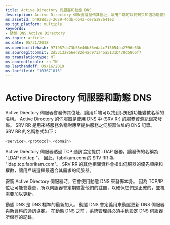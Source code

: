 ```yaml
---
title: Active Directory 伺服器和動態 DNS
description: Active Directory 伺服器會發佈其位址，讓用戶端可以找到只知道功能變數名稱的名稱。
ms.assetid: b4928d53-2629-4ddb-bb43-ce7a187b41e2
ms.tgt_platform: multiple
keywords:
- 動態 DNS Active Directory
ms.topic: article
ms.date: 05/31/2018
ms.openlocfilehash: 971987cb73b65e46b36eda4c713054ba2796e63b
ms.sourcegitcommit: 2d531328b6ed82d4ad971a45a5131b430c5866f7
ms.translationtype: MT
ms.contentlocale: zh-TW
ms.lasthandoff: 09/16/2019
ms.locfileid: "103671015"
---
```

# <a name="active-directory-servers-and-dynamic-dns"></a>Active Directory 伺服器和動態 DNS

Active Directory 伺服器會發佈其位址，讓用戶端可以找到只知道功能變數名稱的名稱。 Active Directory 的伺服器是使用 DNS 中 (SRV Rr) 的服務資源記錄來發佈。 SRV RR 是用來將服務名稱對應至提供服務之伺服器位址的 DNS 記錄。 SRV RR 的名稱格式如下：


```C++
<service>.<protocol>.<domain>
```



Active Directory 伺服器透過 TCP 通訊協定提供 LDAP 服務，讓發佈的名稱為 "LDAP net.tcp <domain> "。 因此，fabrikam.com 的 SRV RR 為 "ldap.tcp.fabrikam.com"。 SRV RR 的其他相關資料會指出伺服器的優先順序和權數，讓用戶端選擇最適合其需求的伺服器。

安裝 Active Directory 伺服器時，它會使用動態 DNS 來發佈本身。 因為 TCP/IP 位址可能會變更，所以伺服器會定期驗證他們的註冊，以確保它們是正確的，並視需要加以更新。

動態 DNS 是 DNS 標準的最新加入。 動態 DNS 會定義用來動態更新 DNS 伺服器與新資料的通訊協定。 在動態 DNS 之前，系統管理員必須手動設定 DNS 伺服器所儲存的記錄。

 

 




